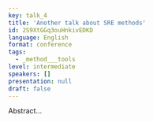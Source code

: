```yaml
---
key: talk_4
title: 'Another talk about SRE methods'
id: 2S9XtGGq3ouHnkivEDKD
language: English
format: conference
tags:
  - _method___tools
level: intermediate
speakers: []
presentation: null
draft: false
---
```

Abstract...
